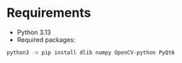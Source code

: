 # Requirements
- Python 3.13
- Required packages:
```bash
python3 -m pip install dlib numpy OpenCV-python PyQt6
```